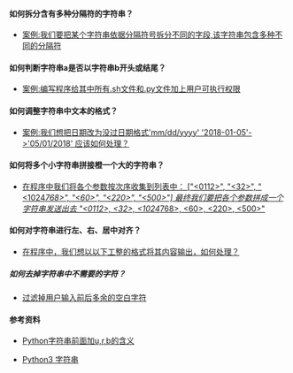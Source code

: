 #### 如何拆分含有多种分隔符的字符串？

- [案例:我们要把某个字符串依据分隔符号拆分不同的字段,该字符串包含多种不同的分隔符](https://github.com/EruDev/Python-Practice/blob/master/%E7%AC%AC3%E7%AB%A0/3-1.py)

#### 如何判断字符串a是否以字符串b开头或结尾？

- [案例:编写程序给其中所有.sh文件和.py文件加上用户可执行权限](https://github.com/EruDev/Python-Practice/blob/master/%E7%AC%AC3%E7%AB%A0/3-2.py)

#### 如何调整字符串中文本的格式？

- [案例:我们想把日期改为没过日期格式'mm/dd/yyyy'
'2018-01-05'->'05/01/2018' 应该如何处理？](https://github.com/EruDev/Python-Practice/blob/master/%E7%AC%AC3%E7%AB%A0/3-3.py)

#### 如何将多个小字符串拼接橙一个大的字符串？

- [在程序中我们将各个参数按次序收集到列表中：
["<0112>", "<32>", "<1024*768>", "<60>", "<220>", "<500>"]
最终我们要把各个参数拼成一个字符串发送出去
"<0112>, <32>, <1024*768>, <60>, <220>, <500>"](https://github.com/EruDev/Python-Practice/blob/master/%E7%AC%AC3%E7%AB%A0/3-4.py)

#### 如何对字符串进行左、右、居中对齐？

- [在程序中，我们想以以下工整的格式将其内容输出，如何处理？](https://github.com/EruDev/Python-Practice/blob/master/%E7%AC%AC3%E7%AB%A0/3-5.py)

##### 如何去掉字符串中不需要的字符？

- [过滤掉用户输入前后多余的空白字符](https://github.com/EruDev/Python-Practice/blob/master/%E7%AC%AC3%E7%AB%A0/3-6.py)

#### 参考资料

- [Python字符串前面加u,r,b的含义](http://blog.csdn.net/u010496169/article/details/70045895)

- [Python3 字符串](http://www.runoob.com/python3/python3-string.html)
